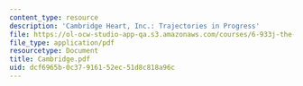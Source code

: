 ```yaml
---
content_type: resource
description: 'Cambridge Heart, Inc.: Trajectories in Progress'
file: https://ol-ocw-studio-app-qa.s3.amazonaws.com/courses/6-933j-the-structure-of-engineering-revolutions-fall-2001/dcf6965b0c37916152ec51d8c818a96c_Cambridge.pdf
file_type: application/pdf
resourcetype: Document
title: Cambridge.pdf
uid: dcf6965b-0c37-9161-52ec-51d8c818a96c
---
```

